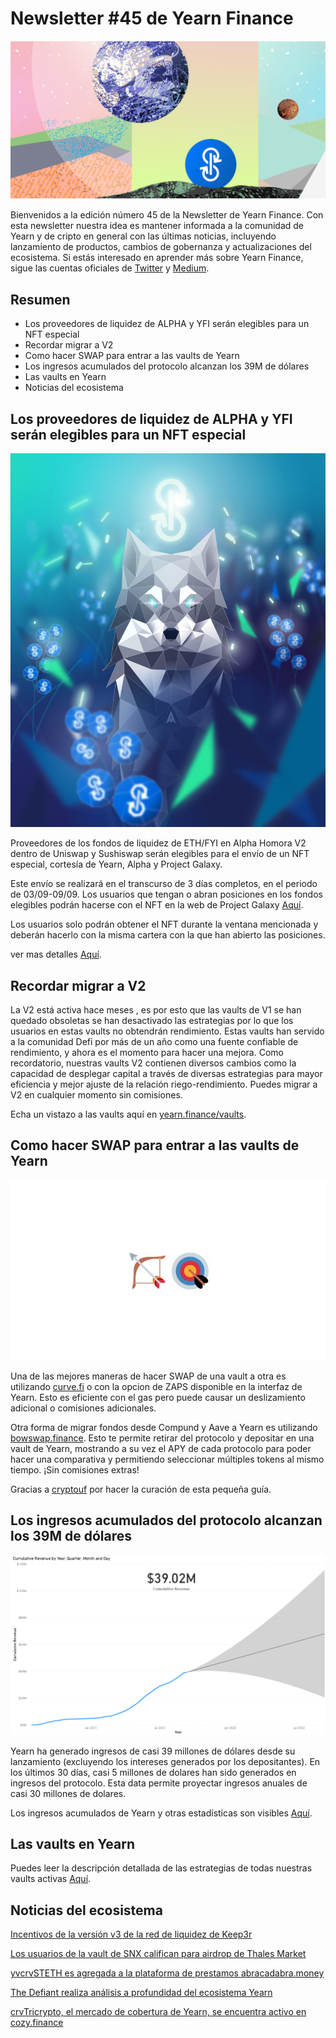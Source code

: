 # Newsletter #45 de Yearn Finance 

![](image1.jfif)

Bienvenidos a la edición número 45 de la Newsletter de Yearn Finance. Con esta newsletter nuestra idea es mantener informada a la comunidad de Yearn y de cripto en general con las últimas noticias, incluyendo lanzamiento de productos, cambios de gobernanza y actualizaciones del ecosistema. Si estás interesado en aprender más sobre Yearn Finance, sigue las cuentas oficiales de [Twitter](https://twitter.com/iearnfinance) y [Medium](https://medium.com/iearn). 

## **Resumen**

- Los proveedores de liquidez de ALPHA y YFI serán elegibles para un NFT especial
- Recordar migrar a V2
- Como hacer SWAP para entrar a las vaults de Yearn
- Los ingresos acumulados del protocolo alcanzan los 39M de dólares
- Las vaults en Yearn
- Noticias del ecosistema

## **Los proveedores de liquidez de ALPHA y YFI serán elegibles para un NFT especial**

![](image2.jfif)

Proveedores de los fondos de liquidez de ETH/FYI en Alpha Homora V2 dentro de Uniswap y Sushiswap serán elegibles para el envío de un NFT especial, cortesía de Yearn, Alpha y Project Galaxy.

Este envío se realizará en el transcurso de 3 días completos, en el periodo de 03/09-09/09. Los usuarios que tengan o abran posiciones en los fondos elegibles podrán hacerse con el NFT en la web de Project Galaxy [Aquí](https://galaxy.eco/AlphaFinanceLab/campaign/117).

Los usuarios solo podrán obtener el NFT durante la ventana mencionada y deberán hacerlo con la misma cartera con la que han abierto las posiciones.

ver mas detalles [Aquí](https://twitter.com/AlphaFinanceLab/status/1433689307152195591).

## **Recordar migrar a V2**

La V2 está activa hace meses , es por esto que las vaults de V1 se han quedado obsoletas se han desactivado las estrategias por lo que los usuarios en estas vaults no obtendrán rendimiento. Estas vaults han servido a la comunidad Defi por más de un año como una fuente confiable de rendimiento, y ahora es el momento para hacer una mejora. Como recordatorio, nuestras vaults V2 contienen diversos cambios como la capacidad de desplegar capital a través de diversas estrategias para mayor eficiencia y mejor ajuste de la relación riego-rendimiento. Puedes migrar a V2 en cualquier momento sin comisiones.

Echa un vistazo a las vaults aquí en [yearn.finance/vaults](https://yearn.finance/vaults).

## **Como hacer SWAP para entrar a las vaults de Yearn**

![](image3.jfif)

Una de las mejores maneras de hacer SWAP de una vault a otra es utilizando [curve.fi](https://curve.fi/) o con la opcion de ZAPS disponible en la interfaz de Yearn. Esto es eficiente con el gas pero puede causar un deslizamiento adicional o comisiones adicionales.

Otra forma de migrar fondos desde Compund y Aave a Yearn es utilizando [bowswap.finance](https://bowswap.finance/). Esto te permite retirar del protocolo y depositar en una vault de Yearn, mostrando a su vez el APY de cada protocolo para poder hacer una comparativa y permitiendo seleccionar múltiples tokens al mismo tiempo. ¡Sin comisiones extras!

Gracias a [cryptouf](https://twitter.com/cryptouf) por hacer la curación de esta pequeña guía.

## **Los ingresos acumulados del protocolo alcanzan los 39M de dólares**

![](image4.png)

Yearn ha generado ingresos de casi 39 millones de dólares desde su lanzamiento (excluyendo los intereses generados por los depositantes). En los últimos 30 días, casi 5 millones de dolares han sido generados en ingresos del protocolo. Esta data permite proyectar ingresos anuales de casi 30 millones de dolares.

Los ingresos acumulados de Yearn y otras estadísticas son visibles [Aquí](https://www.yfistats.com/).

## **Las vaults en Yearn**

Puedes leer la descripción detallada de las estrategias de todas nuestras vaults activas [Aquí](https://medium.com/yearn-state-of-the-vaults/the-vaults-at-yearn-9237905ffed3).

## **Noticias del ecosistema**

[Incentivos de la versión v3 de la red de liquidez de Keep3r](https://twitter.com/AndreCronjeTech/status/1434125562281332737)

[Los usuarios de la vault de SNX califican para airdrop de Thales Market](https://twitter.com/thalesmarket/status/1434889906657144834)

[yvcrvSTETH es agregada a la plataforma de prestamos abracadabra.money](https://twitter.com/MIM_Spell/status/1430975000350281732?s=20)

[The Defiant realiza análisis a profundidad del ecosistema Yearn](https://thedefiant.io/yearn-finance-ecosystem-breakdown-pushing-the-boundaries-of-human-coordination/)

[crvTricrypto, el mercado de cobertura de Yearn, se encuentra activo en cozy.finance](https://twitter.com/cozyfinance/status/1433602125792038913)
